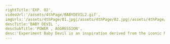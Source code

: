 ```yaml
---
rightTitle:'EXP. 02',
videoUrl:'/assets/4thPage/BABYDEVIL2.gif',
imgUrls:'/assets/4thPage/01.jpg|/assets/4thPage/02.jpg|/assets/4thPage/03.jpg|/assets/4thPage/04.jpg|/assets/4thPage/05.jpg|/assets/4thPage/06.jpg|/assets/4thPage/07.jpg|/assets/4thPage/08.jpg',
descTitle:'BABY DEVIL ',
descSubTitle:'POWER , AGGRESSION',
desc:'Experiment Baby Devil is an inspiration derived from the iconic Nano by TATA Motors. Our Designers took a step further to develop a rally version of it that invokes a sense of Power and Aggression over the form of Nano'
---
```

